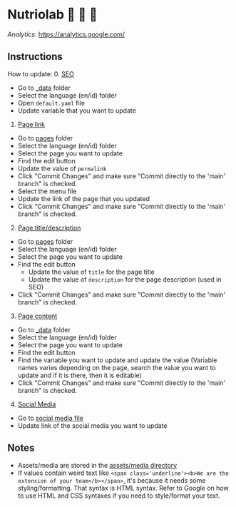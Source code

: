# Nutriolab 🍞 🌮 🥬

*Analytics:* https://analytics.google.com/

## Instructions
How to update:
0. [SEO](#seo)
- Go to [_data](/_data) folder
- Select the language (en/id) folder
- Open `default.yaml` file
- Update variable that you want to update

1. [Page link](#page)
- Go to [pages](/pages) folder
- Select the language (en/id) folder
- Select the page you want to update
- Find the edit button
- Update the value of `permalink`
- Click "Commit Changes" and make sure "Commit directly to the 'main' branch" is checked.
- Select the menu file
- Update the link of the page that you updated
- Click "Commit Changes" and make sure "Commit directly to the 'main' branch" is checked.

2. [Page title/description](#page)
- Go to [pages](/pages) folder
- Select the language (en/id) folder
- Select the page you want to update
- Find the edit button
  - Update the value of `title` for the page title
  - Update the value of `description` for the page description (used in SEO)
- Click "Commit Changes" and make sure "Commit directly to the 'main' branch" is checked.

3. [Page content](#content)
- Go to [_data](/_data) folder
- Select the language (en/id) folder
- Select the page you want to update
- Find the edit button
- Find the variable you want to update and update the value (Variable names varies depending on the page, search the value you want to update and if it is there, then it is editable)
- Click "Commit Changes" and make sure "Commit directly to the 'main' branch" is checked.

4. [Social Media](#social-media)
- Go to [social media file](/_data/social_media.yaml)
- Update link of the social media you want to update

## Notes
- Assets/media are stored in the [assets/media directory](/assets/media)
- If values contain weird text like `<span class='underline'><b>We are the extension of your team</b></span>`, it's because it needs some styling/formatting. That syntax is HTML syntax. Refer to Google on how to use HTML and CSS syntaxes if you need to style/format your text.
